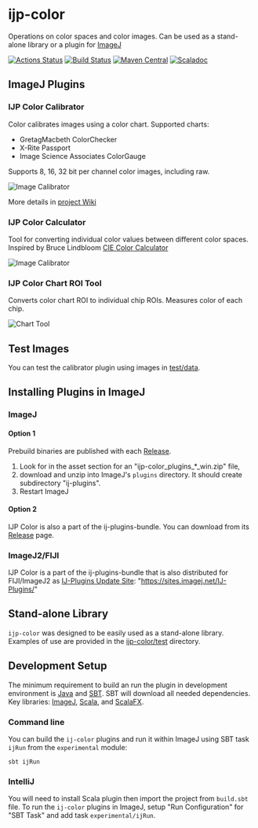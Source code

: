 ijp-color
=========

Operations on color spaces and color images. Can be used as a stand-alone library or a plugin for [ImageJ](http://rsb.info.nih.gov/ij)

[![Actions Status](https://github.com/ij-plugins/ijp-color/workflows/Scala%20CI/badge.svg)](https://github.com/ij-plugins/ijp-color/actions) 
[![Build Status](https://travis-ci.org/ij-plugins/ijp-color.svg?branch=develop)](https://travis-ci.org/ij-plugins/ijp-color) 
[![Maven Central](https://maven-badges.herokuapp.com/maven-central/net.sf.ij-plugins/ijp-color_2.13/badge.svg)](https://maven-badges.herokuapp.com/maven-central/net.sf.ij-plugins/ijp-color_2.13) 
[![Scaladoc](http://javadoc-badge.appspot.com/net.sf.ij-plugins/ijp-color_2.13.svg?label=scaladoc)](http://javadoc-badge.appspot.com/net.sf.ij-plugins/ijp-color_2.13)


ImageJ Plugins
--------------


### IJP Color Calibrator

Color calibrates images using a color chart. Supported charts:

* GretagMacbeth ColorChecker
* X-Rite Passport
* Image Science Associates ColorGauge

Supports 8, 16, 32 bit per channel color images, including raw.

![Image Calibrator](https://github.com/ij-plugins/ijp-color/wiki/assets/Color_Calibrator_0.6_01.png)

More details in [project Wiki]


### IJP Color Calculator

Tool for converting individual color values between different color spaces. Inspired by Bruce Lindbloom [CIE Color Calculator](http://www.brucelindbloom.com/index.html?ColorCalculator.html)

![Image Calibrator](https://github.com/ij-plugins/ijp-color/wiki/assets/Color_Converter_0.6_01.png)


### IJP Color Chart ROI Tool

Converts color chart ROI to individual chip ROIs. Measures color of each chip.

![Chart Tool](https://github.com/ij-plugins/ijp-color/wiki/assets/Chart_Tool_0.9_01.png)


Test Images
-----------

You can test the calibrator plugin using images in [test/data](test/data).

Installing Plugins in ImageJ
----------------------------

### ImageJ

#### Option 1

Prebuild binaries are published with each [Release](https://github.com/ij-plugins/ijp-color/releases).

1. Look for in the asset section for an "ijp-color_plugins_*_win.zip" file,
2. download and unzip into ImageJ's `plugins` directory. It should create subdirectory "ij-plugins".
3. Restart ImageJ

#### Option 2

IJP Color is also a part of the ij-plugins-bundle. You can download from
its [Release](https://github.com/ij-plugins/ij-plugins-bundle/releases) page.

### ImageJ2/FIJI

IJP Color is a part of the ij-plugins-bundle that is also distributed for FIJI/ImageJ2
as [IJ-Plugins Update Site](https://sites.imagej.net/IJ-Plugins/): "https://sites.imagej.net/IJ-Plugins/"



Stand-alone Library
-------------------

`ijp-color` was designed to be easily used as a stand-alone library. Examples of use are provided in
the [ijp-color/test](ijp-color/src/main/test/scala/net/ij/ij_plugins/color) directory.


Development Setup
-----------------

The minimum requirement to build an run the plugin in development environment is [Java](java.oracle.com) and [SBT](http://www.scala-sbt.org/). 
SBT will download all needed dependencies. Key libraries: 
[ImageJ](https://imagej.nih.gov/ij/), [Scala](https://www.scala-lang.org/), and [ScalaFX](http://www.scalafx.org/).

### Command line

You can build the `ij-color` plugins and run it within ImageJ using SBT task `ijRun` from the `experimental` module:
 
```
sbt ijRun
```


### IntelliJ

You will need to install Scala plugin then import the project from `build.sbt` file. To run the `ij-color` plugins in ImageJ, setup "Run Configuration" for "SBT Task" and add task `experimental/ijRun`.  

[project Wiki]: https://github.com/ij-plugins/ijp-color/wiki